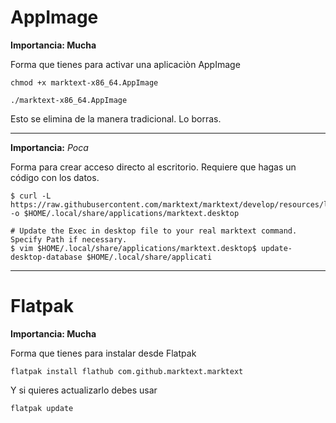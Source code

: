 # AppImage

**Importancia: Mucha**

Forma que tienes para activar una aplicaciòn AppImage

```shell
chmod +x marktext-x86_64.AppImage

./marktext-x86_64.AppImage
```

Esto se elimina de la manera tradicional. Lo borras.

---

**Importancia:** *Poca*

Forma para crear acceso directo al escritorio. Requiere que hagas un código con los datos.

```shell
$ curl -L https://raw.githubusercontent.com/marktext/marktext/develop/resources/linux/marktext.desktop -o $HOME/.local/share/applications/marktext.desktop

# Update the Exec in desktop file to your real marktext command. Specify Path if necessary.
$ vim $HOME/.local/share/applications/marktext.desktop$ update-desktop-database $HOME/.local/share/applicati
```

---

# Flatpak

**Importancia: Mucha**

Forma que tienes para instalar desde Flatpak

```shell
flatpak install flathub com.github.marktext.marktext
```

Y si quieres actualizarlo debes usar

```shell
flatpak update
```
